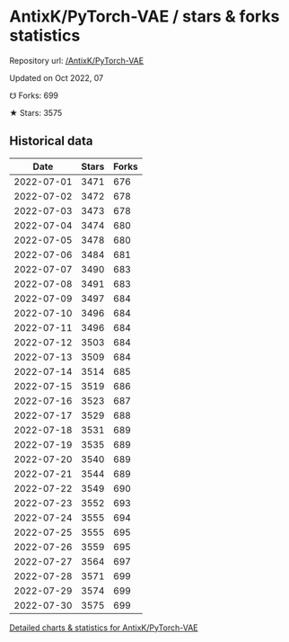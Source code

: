 # AntixK/PyTorch-VAE / stars & forks statistics

Repository url: [/AntixK/PyTorch-VAE](https://github.com/AntixK/PyTorch-VAE)

Updated on Oct 2022, 07

☋ Forks: 699

★ Stars: 3575

## Historical data
| Date | Stars | Forks |
|------|-------|-------|
| 2022-07-01 | 3471 | 676 | 
| 2022-07-02 | 3472 | 678 | 
| 2022-07-03 | 3473 | 678 | 
| 2022-07-04 | 3474 | 680 | 
| 2022-07-05 | 3478 | 680 | 
| 2022-07-06 | 3484 | 681 | 
| 2022-07-07 | 3490 | 683 | 
| 2022-07-08 | 3491 | 683 | 
| 2022-07-09 | 3497 | 684 | 
| 2022-07-10 | 3496 | 684 | 
| 2022-07-11 | 3496 | 684 | 
| 2022-07-12 | 3503 | 684 | 
| 2022-07-13 | 3509 | 684 | 
| 2022-07-14 | 3514 | 685 | 
| 2022-07-15 | 3519 | 686 | 
| 2022-07-16 | 3523 | 687 | 
| 2022-07-17 | 3529 | 688 | 
| 2022-07-18 | 3531 | 689 | 
| 2022-07-19 | 3535 | 689 | 
| 2022-07-20 | 3540 | 689 | 
| 2022-07-21 | 3544 | 689 | 
| 2022-07-22 | 3549 | 690 | 
| 2022-07-23 | 3552 | 693 | 
| 2022-07-24 | 3555 | 694 | 
| 2022-07-25 | 3555 | 695 | 
| 2022-07-26 | 3559 | 695 | 
| 2022-07-27 | 3564 | 697 | 
| 2022-07-28 | 3571 | 699 | 
| 2022-07-29 | 3574 | 699 | 
| 2022-07-30 | 3575 | 699 | 


[Detailed charts & statistics for AntixK/PyTorch-VAE](https://reviewgithub.com/rep/AntixK/PyTorch-VAE)
